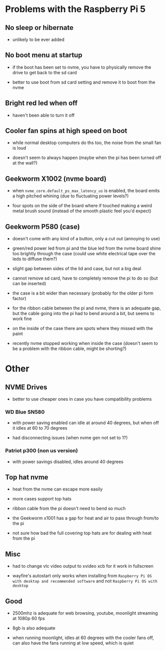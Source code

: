 # Problems with the Raspberry Pi 5

## No sleep or hibernate

* unlikely to be ever added

## No boot menu at startup

* if the boot has been set to nvme, you have to physically remove the drive to get back to the sd card

* better to use boot from sd card setting and remove it to boot from the nvme

## Bright red led when off

* haven't been able to turn it off

## Cooler fan spins at high speed on boot

* while normal desktop computers do ths too, the noise from the small fan is loud

* doesn't seem to always happen (maybe when the pi has been turned off at the wall?)

## Geekworm X1002 (nvme board)

* when `nvme_core.default_ps_max_latency_us` is enabled, the board emits a high pitched whining (due to fluctuating power levels?)

* four spots on the side of the board where if touched making a weird metal brush sound (instead of the smooth plastic feel you'd expect)

## Geekworm P580 (case)

* doesn't come with any kind of a button, only a cut out (annoying to use)

* green/red power led from pi and the blue led from the nvme board shine too brightly through the case (could use white electrical tape over the leds to diffuse them?)

* slight gap between sides of the lid and case, but not a big deal

* cannot remove sd card, have to completely remove the pi to do so (but can be inserted)

* the case is a bit wider than necessary (probably for the older pi form factor)

* for the ribbon cable between the pi and nvme, there is an adequate gap, but the cable going into the pi had to bend around a bit, but seems to work fine

* on the inside of the case there are spots where they missed with the paint

* recently nvme stopped working when inside the case (doesn't seem to be a problem with the ribbon cable, might be shorting?)

# Other

## NVME Drives

* better to use cheaper ones in case you have compatibility problems

### WD Blue SN580

* with power saving enabled can idle at around 40 degrees, but when off it idles at 60 to 70 degrees

* had disconnecting issues (when nvme gen not set to 1?)

### Patriot p300 (non us version)

* with power savings disabled, idles around 40 degrees

## Top hat nvme

* heat from the nvme can escape more easily

* more cases support top hats

* ribbon cable from the pi doesn't need to bend so much

* the Geekworm x1001 has a gap for heat and air to pass through from/to the pi

* not sure how bad the full covering top hats are for dealing with heat from the pi

## Misc

* had to change vlc video output to xvideo xcb for it work in fullscreen

* wayfire's autostart only works when installing from `Raspberry Pi OS with desktop and recommended software` and not `Raspberry Pi OS with desktop`

## Good

* 2500mhz is adequate for web browsing, youtube, moonlight streaming at 1080p 60 fps

* 8gb is also adequate

* when running moonlight, idles at 60 degrees with the cooler fans off, can also have the fans running at low speed, which is quiet

